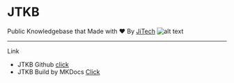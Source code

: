 # JTKB
Public Knowledgebase that Made with ❤️ By [JiTech](https://www.jitech.co.th)
![alt text](https://github.com/jitech-th/blog/blob/main/images/JTKB.png)
___

Link

- JTKB Github [click](https://github.com/jitech-th/blog)
- JTKB Build by MKDocs [Click](https://kb.jitech.co.th)
